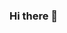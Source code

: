### Hi there 👋

<!--
**ZhangBo1191/ZhangBo1191** is a ✨ _special_ ✨ repository because its `README.md` (this file) appears on your GitHub profile.

Here are some ideas to get you started:

[![ZhangBo1191's github stats](https://github-readme-stats.vercel.app/api?username=anuraghazra)](https://github.com/ZhangBo1191/github-readme-stats)

A SE student
- 🔭 I’m currently working on Scoop inst config
- 🌱 I’m currently learning Algroithms.
- 👯 I’m looking to collaborate on ...
- 🤔 I’m looking for help with ...
- 💬 Ask me about ...
- 📫 How to reach me: ...
- 😄 Pronouns: ...
- ⚡ Fun fact: ...
-->
